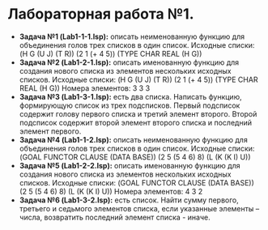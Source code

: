 # Лабораторная работа №1.

- **Задача №1 (Lab1-1-1.lsp):** описать неименованную функцию для объединения голов трех списков в один список.
Исходные списки: (H G (U J) (T R)) (2 1 (+ 4 5)) (TYPE CHAR REAL (H G))
- **Задача №2 (Lab1-2-1.lsp):** описать именованную функцию для создания нового списка из элементов нескольких исходных списков.
Исходные списки: (H G (U J) (T R)) (2 1 (+ 4 5)) (TYPE CHAR REAL (H G))
Номера элементов: 3 3 3
- **Задача №3 (Lab1-3-1.lsp):** есть два списка. Написать функцию, формирующую список из трех подсписков. Первый подсписок содержит голову первого списка и третий элемент второго. Второй подсписок содержит второй элемент второго списка и последний элемент первого.
- **Задача №4 (Lab1-1-2.lsp):** описать неименованную функцию для объединения голов трех списков в один список.
Исходные списки: (GOAL FUNCTOR CLAUSE (DATA BASE)) (2 5 (5 4 6) 8) (L (K (K I) U))
- **Задача №5 (Lab1-2-2.lsp):** описать именованную функцию для создания нового списка из элементов нескольких исходных списков.
Исходные списки: (GOAL FUNCTOR CLAUSE (DATA BASE)) (2 5 (5 4 6) 8) (L (K (K I) U))
Номера элементов: 4 3 2
- **Задача №6 (Lab1-3-2.lsp):** есть список. Найти сумму первого, третьего и седьмого элементов списка, если указанные элементы – числа, возвратить последний элемент списка - иначе.

